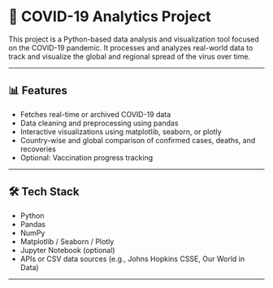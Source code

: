 # 🦠 COVID-19 Analytics Project

This project is a Python-based data analysis and visualization tool focused on the COVID-19 pandemic. It processes and analyzes real-world data to track and visualize the global and regional spread of the virus over time.

---

## 📊 Features

- Fetches real-time or archived COVID-19 data
- Data cleaning and preprocessing using pandas
- Interactive visualizations using matplotlib, seaborn, or plotly
- Country-wise and global comparison of confirmed cases, deaths, and recoveries
- Optional: Vaccination progress tracking

---

## 🛠 Tech Stack

- Python
- Pandas
- NumPy
- Matplotlib / Seaborn / Plotly
- Jupyter Notebook (optional)
- APIs or CSV data sources (e.g., Johns Hopkins CSSE, Our World in Data)

---
